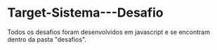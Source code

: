 # Target-Sistema---Desafio
Todos os desafios foram desenvolvidos em javascript e se encontram dentro da pasta "desafios".
